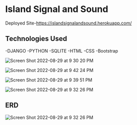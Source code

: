 <h1>Island Signal and Sound</h1>

Deployed Site-https://islandsignalandsound.herokuapp.com/

<h2>Technologies Used</h2>
-DJANGO
-PYTHON
-SQLITE
-HTML
-CSS
-Bootstrap

![Screen Shot 2022-08-29 at 9 30 20 PM](https://user-images.githubusercontent.com/106419711/187379323-5e649e85-6dab-42c1-8540-d980aa1ed873.png)



![Screen Shot 2022-08-29 at 9 42 24 PM](https://user-images.githubusercontent.com/106419711/187379271-ef01d27b-62af-4990-8d3e-3769fb1aabbb.png)

![Screen Shot 2022-08-29 at 9 39 51 PM](https://user-images.githubusercontent.com/106419711/187378700-8fc47247-f54b-48bf-ba5f-fcdd4d803fec.png)


![Screen Shot 2022-08-29 at 9 32 26 PM](https://user-images.githubusercontent.com/106419711/187378524-31edf534-c25f-47bd-aac8-6a804eba41eb.png)


<h2>ERD</h2>

![Screen Shot 2022-08-29 at 9 32 26 PM](https://user-images.githubusercontent.com/106419711/187377695-128c0ea4-5af6-4856-b280-2a4a71eaed0b.png)
